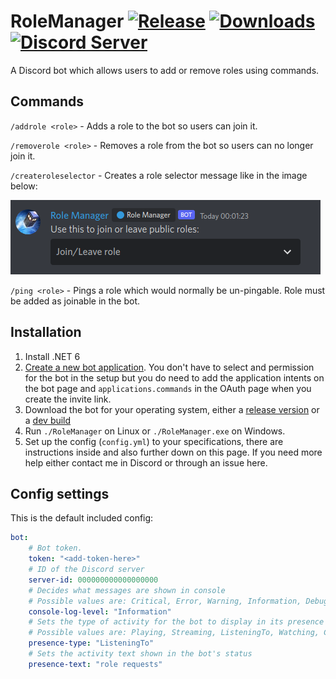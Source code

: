 RoleManager [![Release](https://img.shields.io/github/release/KarlofDuty/RoleManager.svg)](https://github.com/KarlOfDuty/RoleManager/releases) [![Downloads](https://img.shields.io/github/downloads/KarlOfDuty/RoleManager/total.svg)](https://github.com/KarlOfDuty/RoleManager/releases) [![Discord Server](https://img.shields.io/discord/430468637183442945.svg?label=discord)](https://discord.gg/C5qMvkj)
======
A Discord bot which allows users to add or remove roles using commands.

## Commands

`/addrole <role>` - Adds a role to the bot so users can join it.

`/removerole <role>` - Removes a role from the bot so users can no longer join it.

`/createroleselector` - Creates a role selector message like in the image below:

![Image showing a Discord selection box](readmeImage.png)

`/ping <role>` - Pings a role which would normally be un-pingable. Role must be added as joinable in the bot.

## Installation

1. Install .NET 6
2. [Create a new bot application](https://discordpy.readthedocs.io/en/latest/discord.html). You don't have to select and permission for the bot in the setup but you do need to add the application intents on the bot page and `applications.commands` in the OAuth page when you create the invite link.
3. Download the bot for your operating system, either a [release version](https://github.com/KarlOfDuty/RoleManager/releases) or a [dev build](https://jenkins.karlofduty.com/blue/organizations/jenkins/RoleManager/activity)
4. Run `./RoleManager` on Linux or `./RoleManager.exe` on Windows.
5. Set up the config (`config.yml`) to your specifications, there are instructions inside and also further down on this page. If you need more help either contact me in Discord or through an issue here.

## Config settings

This is the default included config:
```yaml
bot:
    # Bot token.
    token: "<add-token-here>"
    # ID of the Discord server
    server-id: 000000000000000000
    # Decides what messages are shown in console
    # Possible values are: Critical, Error, Warning, Information, Debug.
    console-log-level: "Information"
    # Sets the type of activity for the bot to display in its presence status
    # Possible values are: Playing, Streaming, ListeningTo, Watching, Competing
    presence-type: "ListeningTo"
    # Sets the activity text shown in the bot's status
    presence-text: "role requests"
```
